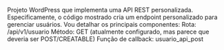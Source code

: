 Projeto WordPress que implementa uma API REST personalizada. Especificamente, o código mostrado cria um endpoint personalizado para gerenciar usuários. Vou detalhar os principais componentes:
Rota: /api/v1/usuario
Método: GET (atualmente configurado, mas parece que deveria ser POST/CREATABLE)
Função de callback: usuario_api_post
